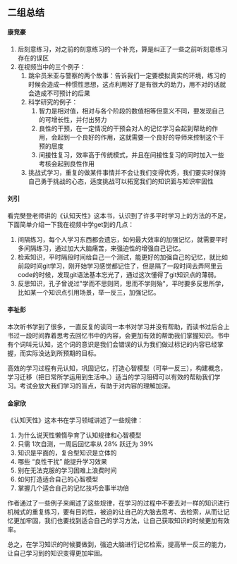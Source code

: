 ## 二组总结

#### 康竞豪

1.  后刻意练习，对之前的刻意练习的一个补充，算是纠正了一些之前听刻意练习存在的误区
2.  在视频当中的三个例子：
    1.  跳伞员米亚与警察的两个故事：告诉我们一定要模拟真实的环境，练习的时候会造成一种惯性思想，这点利用好了是有很大的助力，用不对的话就会造成不可预计的后果
    2.  科学研究的例子：
        1.  智力是相对值，相对与各个阶段的数值相等但意义不同，要发现自己的可增长性，并付出努力
        2.  良性的干预，在一定情况的干预会对人的记忆学习会起到帮助的作用，会起到一个良好的作用，这就需要一个良好的导师来控制这个干预的层度
        3.  间接性复习，效率高于传统模式，并且在间接性复习的同时加入一些考核会起到良性作用
    3.  挑战式学习，重复的做某件事情并不会让我们变得优秀，我们要实时保持自己勇于挑战的心态，适度挑战可以拓宽我们的知识面与知识牢固性

#### 刘引

​		看完樊登老师讲的《认知天性》这本书，认识到了许多平时学习上的方法的不足，下面简单介绍一下我在视频中学get到的几点：

1.  间隔练习，每个人学习东西都会遗忘，如何最大效率的加强记忆，就需要平时多间隔练习，通过加大大脑痛苦，来强迫性的增强自己记忆。
2.  检索知识，平时隔段时间给自己一个测试，能更好的加强自己的记忆，就比如前段时间git学习，刚开始学习感觉都记住了，但是隔了一段时间去弄阿里云code的时候，发现git语法基本忘光了，通过这次懂得了git知识点的薄弱。
3.  反思知识，孔子曾说过"学而不思则罔，思而不学则殆"，平时要多反思所学，比如某一个知识点引用场景，举一反三，加强记忆。

#### 李祉彭

本次听书学到了很多，一直反复的读同一本书对学习并没有帮助，而读书过后合上书过一段时间靠着思考去回忆书中的内容，会更加有效的帮助我们掌握知识。书中有个词叫元认知，这个词的意识是我们会错误的认为我们做过标记的内容已经掌握，而实际没达到所预期的目标。

高效的学习过程有元认知，巩固记忆，打造心智模型（可举一反三），构建概念，学习迁移（把日常所学运用到生活中。）适当的学习阻碍可以有效的帮助我们学习。考试会放大我们学习的盲点，有助于对内容的理解加深。

#### 金家欣

《认知天性》这本书在学习领域讲述了一些规律：  

1.  为什么说天性懒惰孕育了认知规律和心智模型
2.  只需 1次自测，一周后回忆率从 28% 跃迁为 39%
3.  知识是平面的，复合型知识是立体的
4.  哪些 “良性干扰” 能提升学习效果
5.  别在无法克服的学习困难上浪费时间
6.  如何打造适合自己的心智模型
7.  掌握几个适合自己的记忆技巧会事半功倍  

作者通过了一些例子来阐述了这些规律，在学习的过程中不要去对一样的知识进行机械式的重复练习，要有目的性，被迫的让自己的大脑去思考、去检索，从而让记忆更加牢固，我们也要找到适合自己的学习方法，让自己获取知识的时候更加有效率。

总之，在学习知识的时候要做到，强迫大脑进行记忆检索，提高举一反三的能力，让自己学习到的知识变得更加牢固。